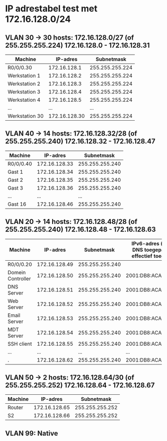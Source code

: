 # IP adrestabel test met 172.16.128.0/24

## VLAN 30 -> 30 hosts: 172.16.128.0/27 (of 255.255.255.224) 172.16.128.0 - 172.16.128.31
| Machine | IP-adres | Subnetmask |
|---------|----------|--------|
| R0/0/0.30         | 172.16.128.1  | 255.255.255.224 |
| Werkstation 1     | 172.16.128.2  | 255.255.255.224 |
| Werkstation 2     | 172.16.128.3  | 255.255.255.224 |
| Werkstation 3     | 172.16.128.4  | 255.255.255.224 |
| Werkstation 4     | 172.16.128.5  | 255.255.255.224 |
|        ...        |      ...      |       ...       |
| Werkstation 30    | 172.16.128.30 | 255.255.255.224 |

## VLAN 40 -> 14 hosts: 172.16.128.32/28 (of 255.255.255.240) 172.16.128.32 - 172.16.128.47
| Machine | IP-adres | Subnetmask |
|---------|----------|--------|
| R0/0/0.40  | 172.16.128.33 | 255.255.255.240 |
| Gast 1     | 172.16.128.34 | 255.255.255.240 |
| Gast 2     | 172.16.128.35 | 255.255.255.240 |
| Gast 3     | 172.16.128.36 | 255.255.255.240 |
|    ...     |      ...      |       ...       |
| Gast 16    | 172.16.128.46 | 255.255.255.240 |

## VLAN 20 -> 14 hosts:  172.16.128.48/28 (of 255.255.255.240) 172.16.128.48 - 172.16.128.63
| Machine | IP-adres | Subnetmask | IPv6-adres (enkel in DNS toegepast, niet effectief toegekend)
|---------|----------|------------|--------|
| R0/0/0.20          | 172.16.128.49 | 255.255.255.240 | 
| Domein Controller  | 172.16.128.50 | 255.255.255.240 | 2001:DB8:ACAD:A::1/64 |
| DNS Server         | 172.16.128.51 | 255.255.255.240 | 2001:DB8:ACAD:A::2/64 |
| Web Server         | 172.16.128.52 | 255.255.255.240 | 2001:DB8:ACAD:A::3/64 |
| Email Server       | 172.16.128.53 | 255.255.255.240 | 2001:DB8:ACAD:A::4/64 |
| MDT Server         | 172.16.128.54 | 255.255.255.240 | 2001:DB8:ACAD:A::5/64 |
| SSH client         | 172.16.128.55 | 255.255.255.240 | 2001:DB8:ACAD:A::6/64 |
|       ...          |      ...      |       ...       |          ...          |
|        .           | 172.16.128.62 | 255.255.255.240 | 2001:DB8:ACAD:A::13/64 |

## VLAN 50 -> 2 hosts:  172.16.128.64/30 (of 255.255.255.252) 172.16.128.64 - 172.16.128.67
| Machine | IP-adres | Subnetmask |
|---------|----------|--------|
| Router  | 172.16.128.65 | 255.255.255.252 |
| S2      | 172.16.128.66 | 255.255.255.252 |

## VLAN 99: Native